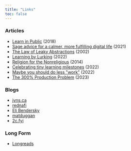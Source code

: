 ```yaml
---
title: "Links"
toc: false
---
```


### Articles
- [Learn in Public](https://www.swyx.io/learn-in-public) (2018)
- [Sage advice for a calmer, more fulfilling digital life](https://datagubbe.se/sage/) (2021)
- [The Law of Leaky Abstractions](https://www.joelonsoftware.com/2002/11/11/the-law-of-leaky-abstractions/) (2002)
- [Learning by Lurking](https://www.netmeister.org/blog/learning-by-lurking.html) (2022)
- [Religion for the Nonreligious](https://waitbutwhy.com/2014/10/religion-for-the-nonreligious.html) (2014)
- [Celebrating tiny learning milestones](https://jvns.ca/blog/2022/03/13/celebrate-tiny-learning-milestones/) (2022)
- [Maybe you should do less "work"](https://www.johnwhiles.com/posts/work) (2022)
- [The 300% Production Problem](https://leebriggs.co.uk/blog/2023/09/28/300_percent_problem) (2023)

### Blogs

- [jvns.ca](https://jvns.ca/)
- [rednafi](https://rednafi.com/about/)
- [Eli Bendersky](https://eli.thegreenplace.net/)
- [matduggan](https://matduggan.com/)
- [2c.fyi](https://2c.fyi/)

### Long Form
- [Longreads](https://longreads.com/)
